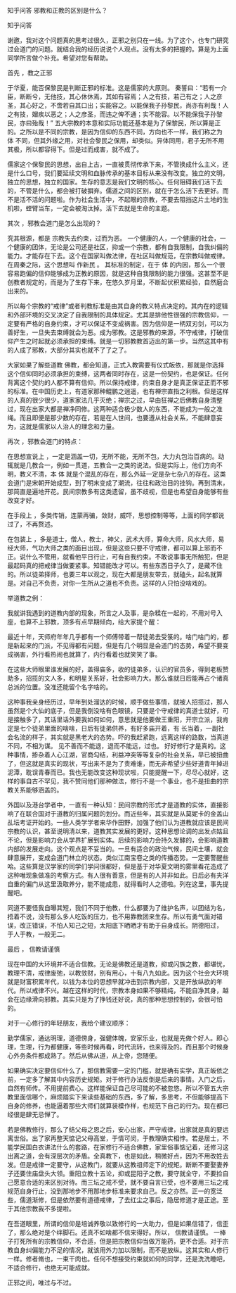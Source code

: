  
 知乎问答 邪教和正教的区别是什么？ 
 
 
 
 
 
 知乎问答 
 
 

 

 谢邀，我对这个问题真的思考过很久，正邪之别只在一线。为了这个，也专门研究过会道门的问题。就结合我的经历说说个人观点。没有太多的把握的。算是为上面同学所言做个补充。希望对您有帮助。

 

 首先 ，教之正邪

 

 于华夏，能否保黎民是判断正邪的标准。这是儒家的大原则。 秦誓曰：“若有一介臣，断断兮，无他技，其心休休焉，其如有容焉；人之有技，若己有之；人之彦圣，其心好之，不啻若自其口出；实能容之。以能保我子孙黎民，尚亦有利哉！人之有技，媢疾以恶之；人之彦圣，而违之俾不通；实不能容。以不能保我子孙黎民，亦曰殆哉！” 五大宗教的本意和实际功能还基本是为了保黎民，所以算是正的。之所以是不同的宗教，是因为信仰的东西不同，方向也不一样，我们称之为 体 不同，但其外缘之用，对社会黎民之保用，却类似。异体同用，君子无所不用其极，所以都容得下。但是过而成害，就不成了。

 

 儒家这个保黎民的思想，出自上古，一直被贯彻传承下来，不管换成什么主义，还是什么口号，我们要延续文明和血脉传承的基本目标从来没有改变。独立的文明，独立的思想，独立的国家。生存的意志是我们文明的核心。任何阻碍我们活下去的，不管是什么，都会被打破摒弃。儒道之间的区别，就在于怎么活下去更好。而不是活不活的问题啦。作为社会生活中，不起眼的宗教，不要去阻挡这片土地的生机啦，螳臂当车，一定会被淘汰掉。活下去就是生命的主题。

 

 其次 ，邪教会道门是怎么出现的？

 

 究其根源，都是 宗教失去约束，过而为恶。 一个健康的人，一个健康的社会，一个健康的团体，无论是公司还是社区，抑或一个宗教，都有自我限制，自我纠偏的能力。才能存在下去。这个在国家叫做法律，在社区叫做规范，在宗教叫做戒律。在周秦之际，这个思想叫 作新民 。 其标准的制定，在于 体 的内因，那么一个很容易跑偏的信仰能够成为正教的原因，就是这种自我限制的能力很强。这甚至不是创教者规定的，而是为了生存下来，在悠久岁月里，不断起伏积累经验，自然磨合出来的。

 

 所以每个宗教的“戒律”或者判教标准是由其自身的教义特点决定的。其内在的逻辑和外部环境的交叉决定了自我限制的具体规定。尤其是排他性很强的宗教信仰，一定要有严格的自身约束，才可以保证不变成祸害。因为信仰是一柄双刃剑，可以为善好生，一旦失去束缚就会为恶。成为邪教。这是邪教的来源，不守戒律，打破信仰产生之时起就必须承担的束缚。就是一切邪教教首迈出的第一步。当然这其中有的人成了邪教，大部分其实也就不了了之了。

 

 大家如果了解些道教 佛教，都会知道，正式入教需要有仪式皈依，那就是你选择这个信仰同时必须承担的束缚，这两者同时存在，这是一份契约，也是保证。任何背离这个契约的人都不算有信仰。所以保持戒律，约束自身才是真正保证正而不邪的标准。在中国历史上，有道家那种鲲鹏之逍遥，也有禅宗直指之利根。但是这样的人真的很少很少，道家家法几乎灭绝；禅宗之过，早由狂禅之后佛教自身清整过，现在出家大都是禅净同修。这两种适合极少数人的东西，不能成为一般之准绳。而且即便是那少数的存在，若是在人世间，也要遵从社会关系，不能肆意妄为，这就是儒家以人治人的理念和力量。

 

 再次 ，邪教会道门的特点：

 

 在思想宣说上 ，一定是涵盖一切，无所不能，无所不包，大力丸包治百病的。动辄就是几教合一，例如一贯道，五教合一之类的说法。但是实际上，他们方向不明，教义不清，本 体 就是个混乱的存在，那么外延一定是杂七杂八的存在。这类会道门是宋朝开始成型，到了明末变成了潮流，往往和政治目的挂钩。再到清末，那简直是遍地开花。民间宗教多有这类遗留，虽不歧视，但是也希望自身能够有些改变才好。

 

 在手段上 ，多类传销，连蒙再骗，敛财，威吓，思想控制等等，上面的同学都说过了，不再赘述。

 

 在包装上 ，多是道士，僧人，教士，神父，武术大师，算命大师，风水大师，易经大师，气功大师之类的面目出现，但是这些只要不守戒律，都可以算上邪而不正。说什么不管用，就看他平日行止，可有自我约束。不敢说事事无所触犯，但是最起码真的把戒律当做要紧事。知错能改才可以。有些东西日子久了，是藏不住的。所以徒弟择师，也要三年以观之，现在大都是朋友带去，就磕头，起名就算是。对自己不负责，对你一生所从之道也不负责。这样的人只怕没啥戏的。

 

 举道教之例： 

 我就讲我遇到的道教内部的现象，所言之人及事，是杂糅在一起的，不用对号入座，也算不上邪教，顶多有点早期倾向，给大家提个醒：

 

 最近十年，天师府年年几乎都有一个师傅带着一帮徒弟去受箓的。啥门啥门的，都是新起来的门派，不见得都有问题，但是有几个明显是会道门的态势，希望不要变成祸害，外行看热闹也就算了，内行看着也就笑笑了事。

 在这些大师眼里谁发展的好，盖得庙多，收的徒弟多，认识的官员多，得到老板赞助多，招揽的文人多，和明星关系好，社会影响力大。那么谁就日后能再占个诸真总派的位置。没准还能留个名字啥的。

 

 这种事我亲身经历过，早年到处溜达的时候，顺手做些事情，就被人招揽过，那人虽然是个大仙的底子，但是我倒没啥有色眼镜，只要是个守戒律的真道士就好，可是接触多了，其话里话外要我如何如何，意思就是他要做王重阳，开宗立派，我肯定是七个徒弟里面的啥啥，日后有徒弟供养，有好多庙开着，有 长当着，一副社会名流的样子，其实就是黑老大的态势。吓的我赶紧跑，远离这样的路数，当真道不同，不相为谋。 见不善而不能退，退而不能远，过也。 好好修行才是真的。这种事情，掺杂着人心江湖，官商勾结，利益冲突等等复杂的社会关系，早已被扭曲了，但这就是真实的现状，写出来不是为了责难谁，而无非希望少些好道青年掉进泥潭，耽误青春而已。我也无能改变这种现状啦，只能提醒一下，尽尽心就好，这样的事自古不罕见，我不赞同他们那种做法，修行不是一个事业，也不是扭曲的宗教关系能够涵盖的。

 

 外国以及港台学者中，一直有一种认知：民间宗教的形式才是道教的实体，直接影响了在联合国对于道教的归属问题的划分。而近些年，其实就是从莫妮卡的金盖山 乩坛考证开始的。一些人类学学者来华作田野，加强了他们认为道教就应该是民间宗教的认识，甚至说明清以来，道教其实发展的更好。这种思想论调的出发点姑且不论，但是影响力会从学界扩展到实体。后续的影响力会持久发酵的，会影响道教内部的发展走向。这个观点是不妥当的。一旦有适合的政治气候，民间土壤，就会肆意展开，变成会道门林立的状态。类似江南宝卷之类的传播态势。一定要警醒些哈。这些算是汉学家的同学们学问很都好，但是基于对华夏文明的雾里看花造成了这种唯现象做准的考察方式。有人很有善意，但是有的人并非如此。日后必有夹洋自重的偏门从这里汲取养分，能不能成患，就得看时人之德啦。列在这里，事先提醒吧。

 

 同道不要怪我自曝其短，我们不同于他教，什么都要为了维护名声，以团结为名，捂着不说，没有那么多人吃饭的压力，也不用靠教团来生存。所以有勇气面对错误，改正错误，不怕人知己之短，太阳底下晒晒才有助于自身成长。阴德阳过， 于人于教，一般无二。


 

 最后 ， 信教请谨慎 

 

 现在中国的大环境并不适合信教。无论是佛教还是道教，抑或闪族之教，都堪忧，教理不清，戒律废弛，以教敛财，别有用心，十有八九如此。因为这个社会大环境就是财富积累年代，以钱为本位的思想早就冲击到宗教内部，又是开放纵欲的年代。所以戒律不兴。越在这样的时代，宗教本身如果不够精纯，不能自净其身，越会在边缘滑向邪教。其实只是为了挣钱还好说，真的那种思想控制的，会很可怕的。

 

 对于一心修行的年轻朋友，我给个建议顺序：

 

 勤学儒家，通达明理，道德傍身，强健体魄，安家乐业，也就是先做个好人。即心理，生理，行为都健康，等些时候再看，时代流转，也来得及的。而且那个时候身心外务条件都成熟了。然后从佛从道，从上帝，您随便。

 

 如果确实决定要信仰什么了，那信教需要一定的门槛，就是确有实学，真正皈依之前，一定多了解其中内容历史规矩。对于修行办法反倒是后来的事情。入门之后，自然有师传。不用提前费心。这样能保证自己尽可能的不被忽悠。所以不管五大宗教里面信哪个，麻烦踏实下来读些基础的东西，多了解，多思考，不但能够提高下自身的修养，也能逼着那些大师们就算装模作样，也规范下自己的行为。现在都已经很是肆无忌惮了。

 

 若是佛教修行，那么了结父母之恩之后，安心出家，严守戒律，出家就是真的要远离世俗。出了家再整天惦记父母高堂，于情可闵，于教理确实相悖。若是居士，不能学民国白衣讲法什么的套路，在家修行不适合佛教，家里俗事惦记着，还修习这出离之道，会有深层次的矛盾。全真教下，也是如此，稍微好点，因为不用改姓去发。但是戒律一定要守，从这教门，就要从这教祖师定下的规矩。断断不要娶妻养子还要住庙盘头大领。重阳立教十五论，抑或昆阳子之教，要守就全守，不要捡自己愿意合适的来区别对待。而三坛之戒不受，就不要自言已受，也不要用三坛之戒规范自身行止，没到那地步不用那地步标准来要求自己。反之亦然。正一的宽泛些，儒道渐修，但是依然要有道德戒律，了去红尘之事后，隐居修道才是正途。至于其他宗教我不多提啦。

 

 在吾道眼里，所谓的信仰是培诚养敬以致修行的一大助力，但是如果信错了，信歪了，那么绝对是个绊脚石。还真不如啥都不信来得好。所以， 信教请谨慎。 一棒子打死所有的宗教信仰，不合适，但是把宗教信仰当做万能药，更不合适。对于宗教自身纠偏能力不足的情况，就该用外力加以限制，而不是放纵。这其实和人修行一样。修者脩也，一束干肉也。任何不想接受约束就如何的同学，还是洗洗睡吧，不适合修行，也绝无可能成就。

 

 

 

 

 正邪之间，唯过与不过。 